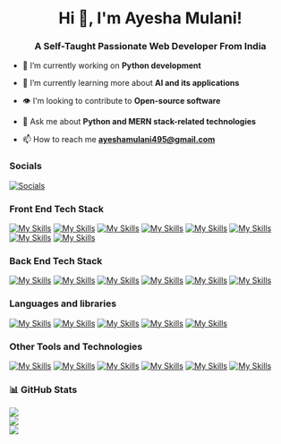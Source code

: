 <h1 align="center">Hi 👋, I'm Ayesha Mulani!</h1>
<h3 align="center">A Self-Taught Passionate Web Developer From India</h3>

- 🔭 I’m currently working on **Python development**

- 🌱 I’m currently learning more about **AI and its applications**
- 👁️ I'm looking to contribute to **Open-source software**

- 💬 Ask me about **Python and MERN stack-related technologies**

- 📫 How to reach me **ayeshamulani495@gmail.com**

<h3 align="left">Socials</h3>

[![Socials](https://skillicons.dev/icons?i=linkedin)](https://www.linkedin.com/in/ayesha-mulani-173b6b207/)

<h3 align="left">Front End Tech Stack</h3>

[![My Skills](https://skillicons.dev/icons?i=html)](https://www.w3.org/html/)
[![My Skills](https://skillicons.dev/icons?i=css)](https://www.w3.org/css/)
[![My Skills](https://skillicons.dev/icons?i=js)](https://developer.mozilla.org/en-US/docs/Web/JavaScript)
[![My Skills](https://skillicons.dev/icons?i=react)](https://reactjs.org/)
[![My Skills](https://skillicons.dev/icons?i=bootstrap)](https://getbootstrap.com/)
[![My Skills](https://skillicons.dev/icons?i=materialui)](https://mui.com/material-ui/)
[![My Skills](https://skillicons.dev/icons?i=jquery)](https://jquery.com/)
[![My Skills](https://skillicons.dev/icons?i=tailwind)](https://tailwindcss.com/)

<h3 align="left">Back End Tech Stack</h3>

[![My Skills](https://skillicons.dev/icons?i=nodejs)](https://nodejs.org)
[![My Skills](https://skillicons.dev/icons?i=express)](https://expressjs.com)
[![My Skills](https://skillicons.dev/icons?i=mongodb)](https://www.mongodb.com/)
[![My Skills](https://skillicons.dev/icons?i=mysql)](https://www.mysql.com/)
[![My Skills](https://skillicons.dev/icons?i=php)](https://www.php.net/)
[![My Skills](https://skillicons.dev/icons?i=flask)](https://flask.palletsprojects.com/en/3.0.x/)

<h3 align="left">Languages and libraries</h3>

[![My Skills](https://skillicons.dev/icons?i=cpp)](https://cplusplus.com/)
[![My Skills](https://skillicons.dev/icons?i=java)](https://www.java.com/en/)
[![My Skills](https://skillicons.dev/icons?i=py)](https://www.python.org/)
[![My Skills](https://skillicons.dev/icons?i=opencv)](https://opencv.org/)
[![My Skills](https://skillicons.dev/icons?i=sklearn)](https://scikit-learn.org/stable/)

<h3 align="left">Other Tools and Technologies</h3>

[![My Skills](https://skillicons.dev/icons?i=git)](https://git-scm.com/)
[![My Skills](https://skillicons.dev/icons?i=github)](https://github.com/)
[![My Skills](https://skillicons.dev/icons?i=powershell)](https://docs.microsoft.com/en-us/powershell/)
[![My Skills](https://skillicons.dev/icons?i=vscode)](https://code.visualstudio.com/)
[![My Skills](https://skillicons.dev/icons?i=postman)](https://www.postman.com/)
[![My Skills](https://skillicons.dev/icons?i=netlify)](https://www.netlify.com/)

<h3 align="left">📊 GitHub Stats</h3>

![](https://github-readme-stats.vercel.app/api?username=Ayesha289&theme=dark&hide_border=false&include_all_commits=false&count_private=false)<br/>
![](https://github-readme-streak-stats.herokuapp.com/?user=Ayesha289&theme=dark&hide_border=false)<br/>
![](https://github-readme-stats.vercel.app/api/top-langs/?username=Ayesha289&theme=dark&hide_border=false&include_all_commits=false&count_private=false&layout=compact)
